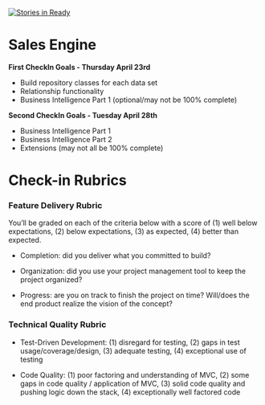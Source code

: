 [![Stories in Ready](https://badge.waffle.io/joshcass/sales_engine.png?label=ready&title=Ready)](https://waffle.io/joshcass/sales_engine)
# Sales Engine

**First CheckIn Goals - Thursday April 23rd**
* Build repository classes for each data set
* Relationship functionality
* Business Intelligence Part 1 (optional/may not be 100% complete)

**Second CheckIn Goals - Tuesday April 28th**
* Business Intelligence Part 1
* Business Intelligence Part 2
* Extensions (may not all be 100% complete)

# Check-in Rubrics

### Feature Delivery Rubric

You’ll be graded on each of the criteria below with a score of (1) well below expectations, (2) below expectations, (3) as expected, (4) better than expected.

* Completion: did you deliver what you committed to build?

* Organization: did you use your project management tool to keep the project organized?

* Progress: are you on track to finish the project on time? Will/does the end product realize the vision of the concept?

### Technical Quality Rubric

* Test-Driven Development: (1) disregard for testing, (2) gaps in test usage/coverage/design, (3) adequate testing, (4) exceptional use of testing

* Code Quality: (1) poor factoring and understanding of MVC, (2) some gaps in code quality / application of MVC, (3) solid code quality and pushing logic down the stack, (4) exceptionally well factored code
